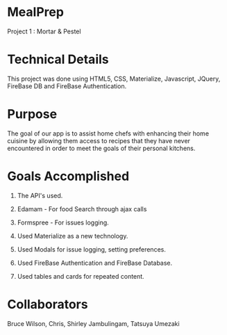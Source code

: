 # MealPrep

Project 1 : Mortar & Pestel

# Technical Details

This project was done using HTML5, CSS, Materialize, Javascript, JQuery, FireBase DB and FireBase Authentication.

# Purpose

The goal of our app is to assist home chefs with enhancing their home cuisine by allowing them access to recipes that they have never encountered in order to meet the goals of their personal kitchens.

# Goals Accomplished

1. The API's used.
  1. Edamam - For food Search through ajax calls 
  2. Formspree - For issues logging.

2. Used Materialize as a new technology.

3. Used Modals for issue logging, setting preferences.

4. Used FireBase Authentication and FireBase Database.

5. Used tables and cards for repeated content.


# Collaborators

Bruce Wilson, Chris, Shirley Jambulingam, Tatsuya Umezaki


